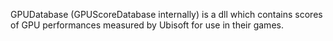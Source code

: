 GPUDatabase (GPUScoreDatabase internally) is a dll which contains scores of GPU performances measured by Ubisoft for use in their games.